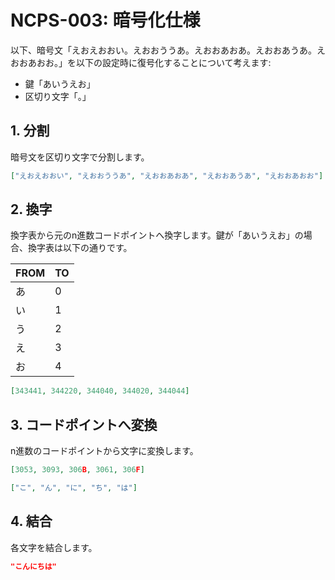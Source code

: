 # NCPS-003: 暗号化仕様

以下、暗号文「えおえおおい。えおおううあ。えおおあおあ。えおおあうあ。えおおあおお。」を以下の設定時に復号化することについて考えます:

* 鍵「あいうえお」
* 区切り文字「。」

## 1. 分割

暗号文を区切り文字で分割します。

```json
["えおえおおい", "えおおううあ", "えおおあおあ", "えおおあうあ", "えおおあおお"]
```

## 2. 換字

換字表から元のn進数コードポイントへ換字します。鍵が「あいうえお」の場合、換字表は以下の通りです。

| FROM | TO |
|------|----|
| あ   | 0  |
| い   | 1  |
| う   | 2  |
| え   | 3  |
| お   | 4  |

```json
[343441, 344220, 344040, 344020, 344044]
```

## 3. コードポイントへ変換

n進数のコードポイントから文字に変換します。

```json
[3053, 3093, 306B, 3061, 306F]
```

```json
["こ", "ん", "に", "ち", "は"]
```

## 4. 結合

各文字を結合します。

```json
"こんにちは"
```
